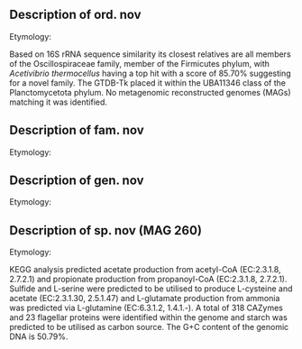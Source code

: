 ## Description of ord. nov 
<!-- 
Genome completeness is ;95.64
Genome contamination is ;2.69
 -->

Etymology: 


Based on 16S rRNA sequence similarity 
its closest relatives are all members of the Oscillospiraceae family, member of the Firmicutes phylum,
with 
*Acetivibrio thermocellus* having a top hit with a score of 85.70% suggesting for a novel family. 
The GTDB-Tk placed it within the
UBA11346 class of the Planctomycetota phylum. 
No metagenomic reconstructed genomes (MAGs) matching it was identified.


## Description of fam. nov

Etymology:

## Description of gen. nov

Etymology:

## Description of sp. nov (MAG 260)

Etymology:


KEGG analysis predicted
acetate production from acetyl-CoA (EC:2.3.1.8, 2.7.2.1)
and
propionate production from propanoyl-CoA (EC:2.3.1.8, 2.7.2.1).
Sulfide and L-serine were predicted to be utilised to produce L-cysteine and acetate (EC:2.3.1.30, 2.5.1.47)
and L-glutamate production from ammonia was predicted via L-glutamine (EC:6.3.1.2, 1.4.1.-).
A total of 318 CAZymes 
and 23 flagellar proteins 
were identified within the genome and starch was predicted to be utilised as carbon source.
The G+C content of the genomic DNA is 50.79%.
